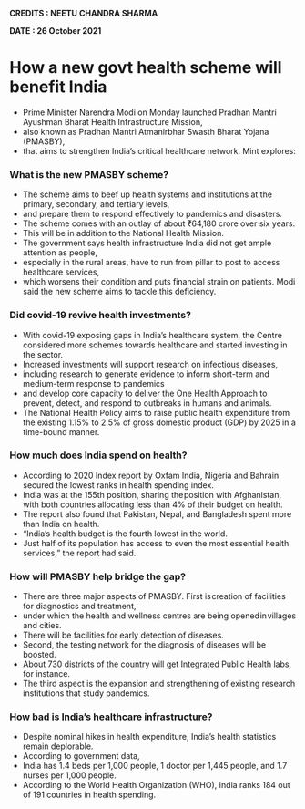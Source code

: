 **CREDITS :  NEETU CHANDRA SHARMA**

**DATE : 26 October 2021**

# How a new govt health scheme will benefit India
- Prime Minister Narendra Modi on Monday launched Pradhan Mantri Ayushman Bharat Health Infrastructure Mission,
- also known as Pradhan Mantri Atmanirbhar Swasth Bharat Yojana (PMASBY),
- that aims to strengthen India’s critical healthcare network. Mint explores:

### What is the new PMASBY scheme?
- The scheme aims to beef up health systems and institutions at the primary, secondary, and tertiary levels,
- and prepare them to respond effectively to pandemics and disasters.
- The scheme comes with an outlay of about ₹64,180 crore over six years.
- This will be in addition to the National Health Mission.
- The government says health infrastructure India did not get ample attention as people,
- especially in the rural areas, have to run from pillar to post to access healthcare services,
- which worsens their condition and puts financial strain on patients. Modi said the new scheme aims to tackle this deficiency.

### Did covid-19 revive health investments?
- With covid-19 exposing gaps in India’s healthcare system, the Centre considered more schemes towards healthcare and started investing in the sector.
- Increased investments will support research on infectious diseases,
- including research to generate evidence to inform short-term and medium-term response to pandemics
- and develop core capacity to deliver the One Health Approach to prevent, detect, and respond to outbreaks in humans and animals.
- The National Health Policy aims to raise public health expenditure from the existing 1.15% to 2.5% of gross domestic product (GDP) by 2025 in a time-bound manner.

### How much does India spend on health?
- According to 2020 Index report by Oxfam India, Nigeria and Bahrain secured the lowest ranks in health spending index.
- India was at the 155th position, sharing the position with Afghanistan, with both countries allocating less than 4% of their budget on health.
- The report also found that Pakistan, Nepal, and Bangladesh spent more than India on health.
- “India’s health budget is the fourth lowest in the world.
- Just half of its population has access to even the most essential health services,” the report had said.

### How will PMASBY help bridge the gap?
- There are three major aspects of PMASBY. First is creation of facilities for diagnostics and treatment,
- under which the health and wellness centres are being opened in villages and cities.
- There will be facilities for early detection of diseases.
- Second, the testing network for the diagnosis of diseases will be boosted.
- About 730 districts of the country will get Integrated Public Health labs, for instance.
- The third aspect is the expansion and strengthening of existing research institutions that study pandemics.

### How bad is India’s healthcare infrastructure?
- Despite nominal hikes in health expenditure, India’s health statistics remain deplorable.
- According to government data,
- India has 1.4 beds per 1,000 people, 1 doctor per 1,445 people, and 1.7 nurses per 1,000 people.
- According to the World Health Organization (WHO), India ranks 184 out of 191 countries in health spending.
